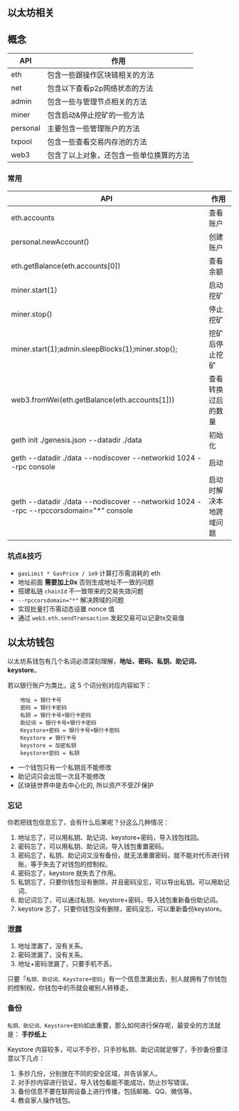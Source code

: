 ## 以太坊相关

## 概念

|API|作用|
|---|---|
|eth |包含一些跟操作区块链相关的方法|
|net |包含以下查看p2p网络状态的方法|
|admin |包含一些与管理节点相关的方法|
|miner |包含启动&停止挖矿的一些方法|
|personal |主要包含一些管理账户的方法|
|txpool |包含一些查看交易内存池的方法|
|web3 |包含了以上对象，还包含一些单位换算的方法|



### 常用

|API|作用|
|---|---|
| eth.accounts | 查看账户|
| personal.newAccount() | 创建账户|
| eth.getBalance(eth.accounts[0]) | 查看余额|
| miner.start(1) | 启动挖矿|
| miner.stop() | 停止挖矿|
| miner.start(1);admin.sleepBlocks(1);miner.stop(); | 挖矿后停止挖矿|
| web3.fromWei(eth.getBalance(eth.accounts[1])) | 查看转换过后的数量|
| geth init ./genesis.json --datadir ./data | 初始化|
| geth --datadir ./data --nodiscover --networkid 1024 --rpc console | 启动|
| geth --datadir ./data --nodiscover --networkid 1024 --rpc --rpccorsdomain="*" console | 启动时解决本地跨域问题|

### 坑点&技巧

  - `gasLimit * GasPrice / 1e9` 计算打币需消耗的 eth
  - 地址前面 **需要加上0x** 否则生成地址不一致的问题
  - 搭建私链 `chainId` 不一致带来的交易失效问题
  - `--rpccorsdomain="*"` 解决跨域的问题
  - 实现批量打币需动态设置 nonce 值
  - 通过 `web3.eth.sendTransaction` 发起交易可以记录tx交易值

## 以太坊钱包

以太坊系钱包有几个名词必须深刻理解，**地址、密码、私钥、助记词、keystore**。

若以银行账户为类比，这 5 个词分别对应内容如下：

```
    地址 = 银行卡号
    密码 = 银行卡密码
    私钥 = 银行卡号+银行卡密码
    助记词 = 银行卡号+银行卡密码
    Keystore+密码 = 银行卡号+银行卡密码
    Keystore ≠ 银行卡号
    keystore = 加密私钥
    keystore+密码 = 私钥
```

 - 一个钱包只有一个私钥且不能修改
 - 助记词只会出现一次且不能修改
 - 区块链世界中是去中心化的, 所以资产不受ZF保护

### 忘记

你若把钱包信息忘了，会有什么后果呢？分这么几种情况：

1. 地址忘了，可以用私钥、助记词、keystore+密码，导入钱包找回。
2. 密码忘了，可以用私钥、助记词，导入钱包重置密码。
3. 密码忘了，私钥、助记词又没有备份，就无法重置密码，就不能对代币进行转账，等于失去了对钱包的控制权。
4. 密码忘了，keystore 就失去了作用。
5. 私钥忘了，只要你钱包没有删除，并且密码没忘，可以导出私钥。可以用助记词、
7. 助记词忘了，可以通过私钥、keystore+密码，导入钱包重新备份助记词。
8. keystore 忘了，只要你钱包没有删除，密码没忘，可以重新备份keystore。


### 泄露

1. 地址泄漏了，没有关系。
2. 密码泄漏了，没有关系。
3. 地址+密码泄漏了，只要手机不丢。

只要「`私钥、助记词、Keystore+密码`」有一个信息泄漏出去，别人就拥有了你钱包的控制权，你钱包中的币就会被别人转移走。

### 备份

`私钥、助记词、Keystore+密码`如此重要，那么如何进行保存呢，最安全的方法就是： **手抄纸上**

Keystore 内容较多，可以不手抄，只手抄私钥、助记词就足够了，手抄备份要注意以下几点：

1. 多抄几份，分别放在不同的安全区域，并告诉家人。
2. 对手抄内容进行验证，导入钱包看能不能成功，防止抄写错误。
3. 备份信息不要在联网设备上进行传播，包括邮箱、QQ、微信等。
4. 教会家人操作钱包。​​​​

